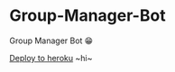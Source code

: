 # Group-Manager-Bot
Group Manager Bot 😁


[Deploy to heroku](https://heroku.com/deploy?template=https://github.com/KoshikKumar17/test)
~hi~
